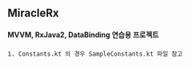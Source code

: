 ﻿## MiracleRx
#### MVVM, RxJava2, DataBinding 연습용 프로젝트

```
1. Constants.kt 의 경우 SampleConstants.kt 파일 참고
```
